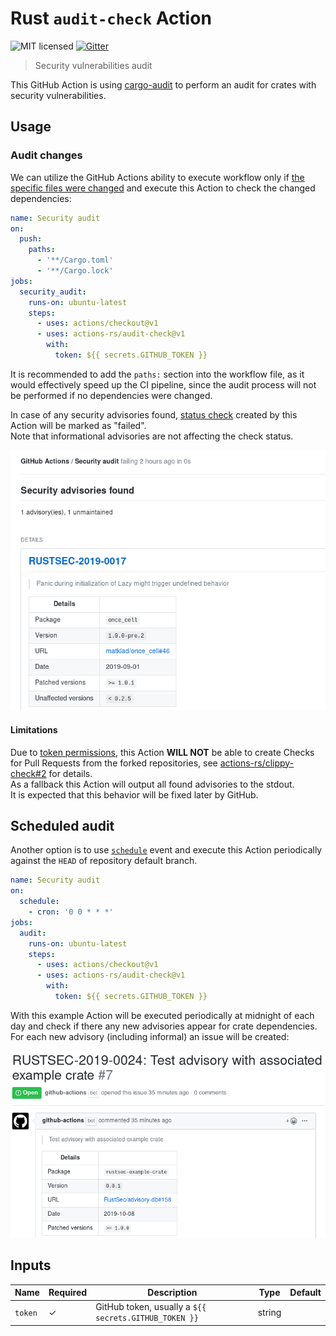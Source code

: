 # Rust `audit-check` Action

![MIT licensed](https://img.shields.io/badge/license-MIT-blue.svg)
[![Gitter](https://badges.gitter.im/actions-rs/community.svg)](https://gitter.im/actions-rs/community)

> Security vulnerabilities audit

This GitHub Action is using [cargo-audit](https://github.com/RustSec/cargo-audit)
to perform an audit for crates with security vulnerabilities.

## Usage

### Audit changes

We can utilize the GitHub Actions ability to execute workflow
only if [the specific files were changed](https://help.github.com/en/articles/workflow-syntax-for-github-actions#onpushpull_requestpaths)
and execute this Action to check the changed dependencies:

```yaml
name: Security audit
on:
  push:
    paths: 
      - '**/Cargo.toml'
      - '**/Cargo.lock'
jobs:
  security_audit:
    runs-on: ubuntu-latest
    steps:
      - uses: actions/checkout@v1
      - uses: actions-rs/audit-check@v1
        with:
          token: ${{ secrets.GITHUB_TOKEN }}
```

It is recommended to add the `paths:` section into the workflow file,
as it would effectively speed up the CI pipeline, since the audit process
will not be performed if no dependencies were changed.


In case of any security advisories found, [status check](https://help.github.com/en/articles/about-status-checks)
created by this Action will be marked as "failed".\
Note that informational advisories are not affecting the check status.

![Check screenshot](.github/check_screenshot.png)

#### Limitations

Due to [token permissions](https://help.github.com/en/articles/virtual-environments-for-github-actions#token-permissions),
this Action **WILL NOT** be able to create Checks for Pull Requests from the forked repositories,
see [actions-rs/clippy-check#2](https://github.com/actions-rs/clippy-check/issues/2) for details.\
As a fallback this Action will output all found advisories to the stdout.\
It is expected that this behavior will be fixed later by GitHub.

## Scheduled audit

Another option is to use [`schedule`](https://help.github.com/en/articles/events-that-trigger-workflows#scheduled-events-schedule) event
and execute this Action periodically against the `HEAD` of repository default branch.

```yaml
name: Security audit
on:
  schedule:
    - cron: '0 0 * * *'
jobs:
  audit:
    runs-on: ubuntu-latest
    steps:
      - uses: actions/checkout@v1
      - uses: actions-rs/audit-check@v1
        with:
          token: ${{ secrets.GITHUB_TOKEN }}
```

With this example Action will be executed periodically at midnight of each day
and check if there any new advisories appear for crate dependencies.\
For each new advisory (including informal) an issue will be created:

![Issue screenshot](.github/issue_screenshot.png)

## Inputs

| Name        | Required | Description                                                              | Type   | Default |
| ------------| -------- | -------------------------------------------------------------------------| ------ | --------|
| `token`     | ✓        | GitHub token, usually a `${{ secrets.GITHUB_TOKEN }}`                    | string |         |

